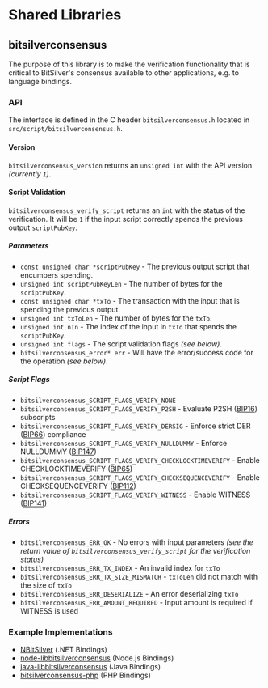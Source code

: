 Shared Libraries
================

## bitsilverconsensus

The purpose of this library is to make the verification functionality that is critical to BitSilver's consensus available to other applications, e.g. to language bindings.

### API

The interface is defined in the C header `bitsilverconsensus.h` located in `src/script/bitsilverconsensus.h`.

#### Version

`bitsilverconsensus_version` returns an `unsigned int` with the API version *(currently `1`)*.

#### Script Validation

`bitsilverconsensus_verify_script` returns an `int` with the status of the verification. It will be `1` if the input script correctly spends the previous output `scriptPubKey`.

##### Parameters
- `const unsigned char *scriptPubKey` - The previous output script that encumbers spending.
- `unsigned int scriptPubKeyLen` - The number of bytes for the `scriptPubKey`.
- `const unsigned char *txTo` - The transaction with the input that is spending the previous output.
- `unsigned int txToLen` - The number of bytes for the `txTo`.
- `unsigned int nIn` - The index of the input in `txTo` that spends the `scriptPubKey`.
- `unsigned int flags` - The script validation flags *(see below)*.
- `bitsilverconsensus_error* err` - Will have the error/success code for the operation *(see below)*.

##### Script Flags
- `bitsilverconsensus_SCRIPT_FLAGS_VERIFY_NONE`
- `bitsilverconsensus_SCRIPT_FLAGS_VERIFY_P2SH` - Evaluate P2SH ([BIP16](https://github.com/bitsilver/bips/blob/master/bip-0016.mediawiki)) subscripts
- `bitsilverconsensus_SCRIPT_FLAGS_VERIFY_DERSIG` - Enforce strict DER ([BIP66](https://github.com/bitsilver/bips/blob/master/bip-0066.mediawiki)) compliance
- `bitsilverconsensus_SCRIPT_FLAGS_VERIFY_NULLDUMMY` - Enforce NULLDUMMY ([BIP147](https://github.com/bitsilver/bips/blob/master/bip-0147.mediawiki))
- `bitsilverconsensus_SCRIPT_FLAGS_VERIFY_CHECKLOCKTIMEVERIFY` - Enable CHECKLOCKTIMEVERIFY ([BIP65](https://github.com/bitsilver/bips/blob/master/bip-0065.mediawiki))
- `bitsilverconsensus_SCRIPT_FLAGS_VERIFY_CHECKSEQUENCEVERIFY` - Enable CHECKSEQUENCEVERIFY ([BIP112](https://github.com/bitsilver/bips/blob/master/bip-0112.mediawiki))
- `bitsilverconsensus_SCRIPT_FLAGS_VERIFY_WITNESS` - Enable WITNESS ([BIP141](https://github.com/bitsilver/bips/blob/master/bip-0141.mediawiki))

##### Errors
- `bitsilverconsensus_ERR_OK` - No errors with input parameters *(see the return value of `bitsilverconsensus_verify_script` for the verification status)*
- `bitsilverconsensus_ERR_TX_INDEX` - An invalid index for `txTo`
- `bitsilverconsensus_ERR_TX_SIZE_MISMATCH` - `txToLen` did not match with the size of `txTo`
- `bitsilverconsensus_ERR_DESERIALIZE` - An error deserializing `txTo`
- `bitsilverconsensus_ERR_AMOUNT_REQUIRED` - Input amount is required if WITNESS is used

### Example Implementations
- [NBitSilver](https://github.com/NicolasDorier/NBitSilver/blob/master/NBitSilver/Script.cs#L814) (.NET Bindings)
- [node-libbitsilverconsensus](https://github.com/bitpay/node-libbitsilverconsensus) (Node.js Bindings)
- [java-libbitsilverconsensus](https://github.com/dexX7/java-libbitsilverconsensus) (Java Bindings)
- [bitsilverconsensus-php](https://github.com/Bit-Wasp/bitsilverconsensus-php) (PHP Bindings)
